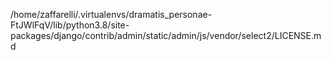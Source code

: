 /home/zaffarelli/.virtualenvs/dramatis_personae-FtJWlFqV/lib/python3.8/site-packages/django/contrib/admin/static/admin/js/vendor/select2/LICENSE.md